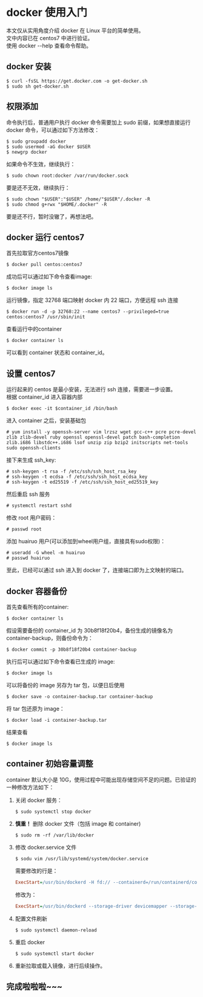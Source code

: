 # docker 使用入门
本文仅从实用角度介绍 docker 在 Linux 平台的简单使用。<br>
文中内容已在 centos7 中进行验证。<br>
使用 docker --help 查看命令帮助。
## docker 安装
```shell
$ curl -fsSL https://get.docker.com -o get-docker.sh
$ sudo sh get-docker.sh
```
## 权限添加
命令执行后，普通用户执行 docker 命令需要加上 sudo 前缀，如果想直接运行 docker 命令，可以通过如下方法修改：
```shell
$ sudo groupadd docker
$ sudo usermod -aG docker $USER
$ newgrp docker
```
如果命令不生效，继续执行：
```shell
$ sudo chown root:docker /var/run/docker.sock
```
要是还不无效，继续执行：
```shell
$ sudo chown "$USER":"$USER" /home/"$USER"/.docker -R
$ sudo chmod g+rwx "$HOME/.docker" -R
```
要是还不行，暂时没辙了，再想法吧。
## docker 运行 centos7
首先拉取官方centos7镜像
```shell
$ docker pull centos:centos7
```
成功后可以通过如下命令查看image:
```shell
$ docker image ls
```
运行镜像，指定 32768 端口映射 docker 内 22 端口，方便远程 ssh 连接
```shell
$ docker run -d -p 32768:22 --name centos7 --privileged=true centos:centos7 /usr/sbin/init
```
查看运行中的container
```shell
$ docker container ls
```
可以看到 container 状态和 container_id。
## 设置 centos7
运行起来的 centos 是最小安装，无法进行 ssh 连接，需要进一步设置。<br>
根据 container_id 进入容器内部
```shell
$ docker exec -it $container_id /bin/bash
```
进入 container 之后，安装基础包
```shell
# yum install -y openssh-server vim lrzsz wget gcc-c++ pcre pcre-devel zlib zlib-devel ruby openssl openssl-devel patch bash-completion zlib.i686 libstdc++.i686 lsof unzip zip bzip2 initscripts net-tools sudo openssh-clients
```
接下来生成 ssh_key:
```shell
# ssh-keygen -t rsa -f /etc/ssh/ssh_host_rsa_key
# ssh-keygen -t ecdsa -f /etc/ssh/ssh_host_ecdsa_key
# ssh-keygen -t ed25519 -f /etc/ssh/ssh_host_ed25519_key
```
然后重启 ssh 服务
```shell
# systemctl restart sshd
```
修改 root 用户密码：
```shell
# passwd root
```
添加 huairuo 用户(可以添加到wheel用户组，直接具有sudo权限)：
```shell
# useradd -G wheel -m huairuo
# passwd huairuo
```
至此，已经可以通过 ssh 进入到 docker 了，连接端口即为上文映射的端口。
## docker 容器备份
首先查看所有的container:
```shell
$ docker container ls
```
假设需要备份的 container_id 为 30b8f18f20b4，备份生成的镜像名为 container-backup，则备份命令为：
```shell
$ docker commit -p 30b8f18f20b4 container-backup
```
执行后可以通过如下命令查看已生成的 image:
```shell
$ docker image ls
```
可以将备份的 image 另存为 tar 包，以便日后使用
```shell
$ docker save -o container-backup.tar container-backup
```
将 tar 包还原为 image：
```shell
$ docker load -i container-backup.tar
```
结果查看
```shell
$ docker image ls
```
## container 初始容量调整
container 默认大小是 10G，使用过程中可能出现存储空间不足的问题。已验证的一种修改方法如下：
1. 关闭 docker 服务：

    ```shell
    $ sudo systemctl stop docker
    ```
2. **慎重！** 删除 docker 文件（包括 image 和 container)
    ```shell
    $ sudo rm -rf /var/lib/docker
    ```
3. 修改 docker.service 文件
    ```shell
    $ sodu vim /usr/lib/systemd/system/docker.service
    ```
    需要修改的行是：
    ```ini
    ExecStart=/usr/bin/dockerd -H fd:// --containerd=/run/containerd/containerd.sock
    ```
    修改为：
    ```ini
    ExecStart=/usr/bin/dockerd --storage-driver devicemapper --storage-opt dm.loopdatasize=500G --storage-opt dm.loopmetadatasize=10G --storage-opt dm.fs=ext4 --storage-opt dm.basesize=100G -H fd:// --containerd=/run/containerd/containerd.sock
4. 配置文件刷新
    ```shell
    $ sudo systemctl daemon-reload
    ```
5. 重启 docker
    ```shell
    $ sudo systemctl start docker
    ```
6. 重新拉取或载入镜像，进行后续操作。
## 完成啦啦啦~~~